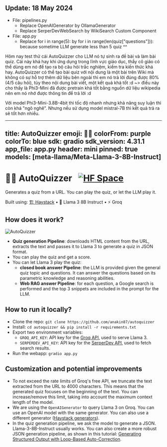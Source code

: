 ## Update: 18 May 2024
- File: pipelines.py
  - Replace OpenAIGenerator by OllamaGenerator
  - Replace SerperDevWebSearch by WikiSearch Custom Component
- File: app.py
  - Replace for i in range(5): by for i in range(len(quiz["questions"])): because sometime LLM generate less than 5 quiz ^^

Hôm nay test thử cái AutoQuizzer cho LLM nó tự sinh ra đề bài và làm bài quiz. Cái này khá hay khi ứng dụng trong lĩnh vực giáo dục, thầy cô giáo có thể dùng em nó để tạo ra bộ câu hỏi trắc nghiệm, kiểm tra kiến thức khá hay. AutoQuizzer có thể tạo bài quiz với nội dung là một bài trên Wiki mà không có sự hỗ trợ thêm dữ liệu bên ngoài thì em nó trả lời đúng được 80% (4/5 câu hỏi), tùy theo nội dung bài viết, một kết quả khá tốt :d ~> điều này cho thấy là Phi3-Mini đã được pretrain khá tốt bằng nguồn dữ liệu wikipedia nên em nó nhớ được thông tin để trả lời :d

Với model Phi3-Mini-3.8B-4bit thì tốc độ nhanh nhưng khả năng suy luận thì còn khá "ngô nghê". Nhưng nếu sử dụng model mistral-7B thì kết quả trả ra sẽ tốt hơn nhiều.

---
title: AutoQuizzer
emoji: 🧑‍🏫
colorFrom: purple
colorTo: blue
sdk: gradio
sdk_version: 4.31.1
app_file: app.py
header: mini
pinned: true
models: [meta-llama/Meta-Llama-3-8B-Instruct]
---

# 🧑‍🏫 AutoQuizzer &nbsp; [![HF Space](https://img.shields.io/badge/%F0%9F%A4%97-Live%20demo-blue.svg)](https://huggingface.co/spaces/deepset/autoquizzer)

Generates a quiz from a URL. You can play the quiz, or let the LLM play it.

Built using: [🏗️ Haystack](https://haystack.deepset.ai/) • 🦙 Llama 3 8B Instruct • ⚡ Groq

<!--- Include in Info tab -->

## How does it work?

![AutoQuizzer](autoquizzer.png)

- **Quiz generation Pipeline**: downloads HTML content from the URL, extracts the text and passes it to Llama 3 to generate a quiz in JSON format.
- You can play the quiz and get a score.
- You can let Llama 3 play the quiz:
  - **closed book answer Pipeline**: the LLM is provided given the general quiz topic and questions. It can answer the questions based on its parametric knowledge and reasoning abilities.
  - **Web RAG answer Pipeline**: for each question, a Google search is performed and the top 3 snippets are included in the prompt for the LLM.

## How to run it locally?

- Clone the repo: `git clone https://github.com/anakin87/autoquizzer`
- Install: `cd autoquizzer && pip install -r requirements.txt`
- Export two environment variables:
  - `GROQ_API_KEY`: API key for the [Groq API](https://groq.com/), used to serve Llama 3.
  - `SERPERDEV_API_KEY`: API key for the [SerperDev API](https://serper.dev/), used to fetch search results.
- Run the webapp: `gradio app.py`

## Customization and potential improvements
- To not exceed the rate limits of Groq's free API, we truncate the text extracted from the URL to 4000 characters. This means that the generated quiz focuses on the beginning of the text. You can increase/remove this limit, taking into account the maximum context length of the model.
- We are using the `OpenAIGenerator` to query Llama 3 on Groq. You can use an OpenAI model with the same generator. You can also use a different generator ([Haystack generators](https://docs.haystack.deepset.ai/docs/generators)).
- In the quiz generation pipeline, we ask the model to generate a JSON. Llama-3-8B-Instruct usually works. You can also create a more robust JSON generation pipeline, as shown in this tutorial: [Generating Structured Output with Loop-Based Auto-Correction](https://haystack.deepset.ai/tutorials/28_structured_output_with_loop).
